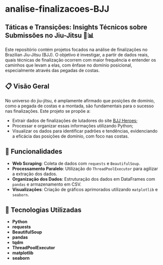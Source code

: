 # analise-finalizacoes-BJJ

## Táticas e Transições: Insights Técnicos sobre Submissões no Jiu-Jitsu 🥋📊

Este repositório contém projetos focados na análise de finalizações no Brazilian Jiu-Jitsu (BJJ). O objetivo é investigar, a partir de dados reais, quais técnicas de finalização ocorrem com maior frequência e entender os caminhos que levam a elas, com ênfase no domínio posicional, especialmente através das pegadas de costas.

## 📋 Visão Geral

No universo do jiu-jitsu, é amplamente afirmado que posições de domínio, como a pegada de costas e a montada, são fundamentais para o sucesso nas finalizações. Este projeto se propõe a:
- Extrair dados de finalizações de lutadores do site [BJJ Heroes](https://www.bjjheroes.com);
- Processar e organizar essas informações utilizando Python;
- Visualizar os dados para identificar padrões e tendências, evidenciando a eficácia das posições de domínio, com foco nas costas.

## 🚀 Funcionalidades

- **Web Scraping**: Coleta de dados com `requests` e `BeautifulSoup`.
- **Processamento Paralelo**: Utilização do `ThreadPoolExecutor` para agilizar a extração dos dados.
- **Organização dos Dados**: Estruturação dos dados em DataFrames com `pandas` e armazenamento em CSV.
- **Visualizações**: Criação de gráficos aprimorados utilizando `matplotlib` e `seaborn`.

## 🔧 Tecnologias Utilizadas

- **Python**
- **requests**
- **BeautifulSoup**
- **pandas**
- **tqdm**
- **ThreadPoolExecutor**
- **matplotlib**
- **seaborn**

